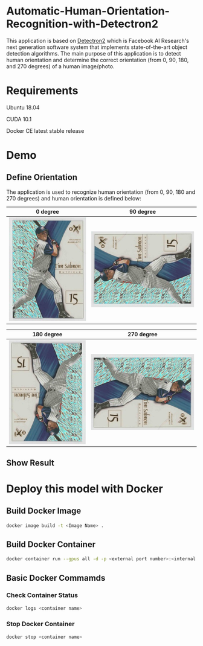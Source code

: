 # Automatic-Human-Orientation-Recognition-with-Detectron2
This application is based on [Detectron2](https://github.com/facebookresearch/detectron2) which is Facebook AI Research's next generation software system that implements state-of-the-art object detection algorithms. The main purpose of this application is to detect human orientation and determine the correct orientation (from 0, 90, 180, and 270 degrees) of a human image/photo.

# Requirements
Ubuntu 18.04

CUDA 10.1

Docker CE latest stable release

# Demo

## Define Orientation
The application is used to recognize human orientation (from 0, 90, 180 and 270 degrees) and human orientation is defined below:

0 degree             |  90 degree
:-------------------------:|:-------------------------:
![](/images/0_degree.jpg)  |  ![](/images/90_degrees.jpg)

180 degree             |  270 degree
:-------------------------:|:-------------------------:
![](/images/180_degrees.jpg) |  ![](/images/270_degrees.jpg)


## Show Result


# Deploy this model with Docker

## Build Docker Image

```sh
docker image build -t <Image Name> .
```

## Build Docker Container

```sh
docker container run --gpus all -d -p <external port number>:<internal port number> --name <Container Name> <Image Name>
```

## Basic Docker Commamds

### Check Container Status

```sh
docker logs <container name>
```

### Stop Docker Container 

```sh
docker stop <container name>
```

